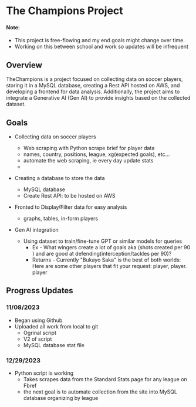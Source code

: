 # The Champions Project
#### Note:
- This project is free-flowing and my end goals might change over time. 
- Working on this between school and work so updates will be infrequent 


## Overview
TheChampions is a project focused on collecting data on soccer players, storing it in a MySQL database, creating a Rest API hosted on AWS, and developing a frontend for data analysis. Additionally, the project aims to integrate a Generative AI (Gen AI) to provide insights based on the collected dataset.

## Goals
- Collecting data on soccer players
  - Web scraping with Python scrape brief for player data 
  - names, country, positions, league, xg(expected goals), etc...
  - automate the web scraping, ie every day update stats
  - 
- Creating a database to store the data
  -  MySQL database
  -  Create Rest API: to be hosted on AWS
    
- Fronted to Display/Filter data for easy analysis
  - graphs, tables, in-form players

- Gen AI integration
  - Using dataset to train/fine-tune GPT or similar models for queries
    - Ex - What wingers create a lot of goals aka (shots created per 90 ) and are good at defending(interception/tackles per 90)?
     - Returns - Currently "Bukayo Saka" is the best of both worlds: Here are some other players that fit your request: player, player. player
  
## Progress Updates 
### 11/08/2023
- Began using Github
- Uploaded all work from local to git 
  - Ogrinal script
  - V2 of script
  - MySQL database stat file 

### 12/29/2023
- Python script is working
  - Takes scrapes data from the Standard Stats page for any league on Fbref
  - the next goal is to automate collection from the site into MySQL database organizing by league
